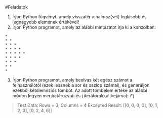#Feladatok

1. Írjon Python fügvényt, amely visszatér a halmaz(set) legkisebb és legnagyobb elemének értékével!
2. Írjon Python programot, amely az alábbi mintázatot írja ki a konzolban:

```
*
* *
* * *
* * * *
* * * * *
* * * *
* * *
* *
*
```

3. Írjon Python programot, amely beolvas két egész számot a felhasználótól (ezek lesznek a sor és oszlop számai), és generáljon ezekből kétdiemnziós tömböt.
Az adott tömbelem értéke az alábbi módon legyen meghatározva(i és j iterátorokkal bejárva): i*j

> Test Data: Rows = 3, Columns = 4
> Excepted Result: [[0, 0, 0, 0], [0, 1, 2, 3], [0, 2, 4, 6]] 